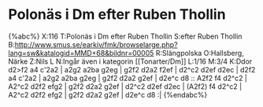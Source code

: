 # Polonäs i Dm efter Ruben Thollin

{%abc%}
X:116
T:Polonäs i Dm efter Ruben Thollin 
S:efter Ruben Thollin
B:http://www.smus.se/earkiv/fmk/browselarge.php?lang=sw&katalogid=MMD+68&bildnr=00005
R:Slängpolska
O:Hallsberg, Närke
Z:Nils L
N:Ingår även i kategorin [[Tonarter/Dm]]
L:1/16
M:3/4
K:Ddor
d2>f2 a4 c'2a2 | a2g2 a2ba g2eg | g2f2 d2a2 f2ef | d2^c2 d2ef d2ec | 
d2f2  a4 c'2a2 | a2g2 a2ba g2eg | g2f2 d2a2 g2ef | d2e^c d8 ::
A2f2 f4 d2^c2   | A2^c2 d2f2 efg2 | g2f2 d2a2 g2ef | d2^c2 d2ef d2ec | 
(A2f2) f4 d2^c2 | A2^c2 d2f2 efg2 | g2f2 d2a2 g2ef | d2e^c d8 :| 
{%endabc%}
